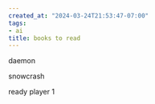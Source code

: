 ```yaml
---
created_at: "2024-03-24T21:53:47-07:00"
tags:
- ai
title: books to read
---
```


daemon

snowcrash

ready player 1